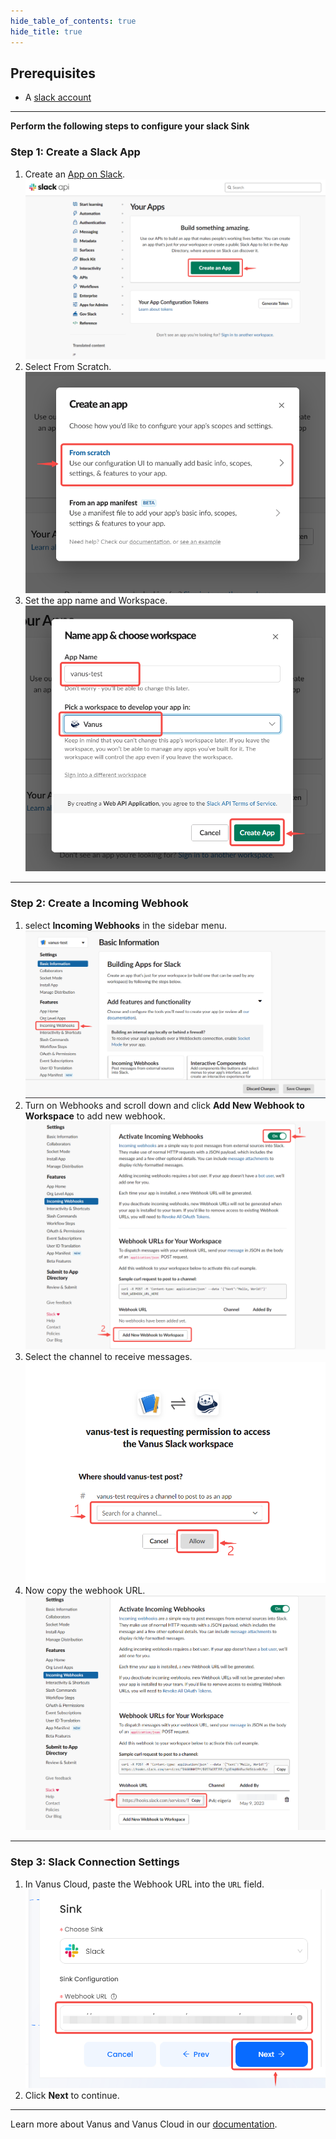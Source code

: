 ```yaml
--- 
hide_table_of_contents: true
hide_title: true
---
```


## Prerequisites

- A [slack account](https://slack.com)

---

**Perform the following steps to configure your slack Sink**

### Step 1: Create a Slack App
1. Create an [App on Slack](https://api.slack.com/apps).
   ![](images/1.png)
2. Select From Scratch.
   ![](images/2.png)
3. Set the app name and Workspace.
![](images/3.png)

---

### Step 2: Create a Incoming Webhook
1. select **Incoming Webhooks** in the sidebar menu.
![img.png](images/4.png)
2. Turn on Webhooks and scroll down and click **Add New Webhook to Workspace** to add new webhook.
![](images/5.png)
3. Select the channel to receive messages.
![img.png](images/6.png)
4. Now copy the webhook URL.
![](images/7.png)

---

### Step 3: Slack Connection Settings
1. In Vanus Cloud, paste the Webhook URL into the `URL` field. 
![img_2.png](images/8.png)
2. Click **Next** to continue.

---

Learn more about Vanus and Vanus Cloud in our [documentation](https://docs.vanus.ai).
